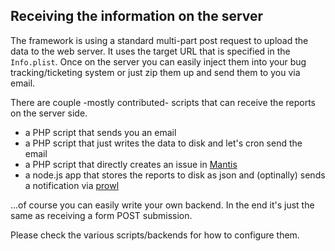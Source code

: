 ## Receiving the information on the server

The framework is using a standard multi-part post request to upload the data
to the web server. It uses the target URL that is specified in the
`Info.plist`. Once on the server you can easily inject them into your bug
tracking/ticketing system or just zip them up and send them to you via email.

There are couple -mostly contributed- scripts that can receive the reports on
the server side.

 * a PHP script that sends you an email
 * a PHP script that just writes the data to disk and let's cron send the email
 * a PHP script that directly creates an issue in [Mantis][1]
 * a node.js app that stores the reports to disk as json and (optinally) sends a notification via [prowl][2]

...of course you can easily write your own backend. In the end it's just the
same as receiving a form POST submission.

Please check the various scripts/backends for how to configure them.

[1]: http://www.mantisbt.org/
[2]: http://www.prowlapp.com/